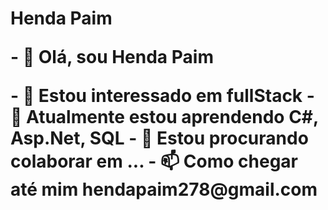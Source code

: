 <h1>Henda Paim</>
 
<p>- 👋 Olá, sou Henda Paim</p>
<p>- 👀 Estou interessado em fullStack
- 🌱 Atualmente estou aprendendo C#, Asp.Net, SQL
- 💞️ Estou procurando colaborar em ...
- 📫 Como chegar até mim hendapaim278@gmail.com
